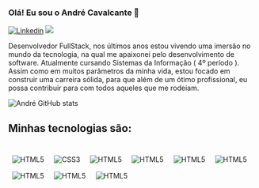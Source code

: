 ### Olá! Eu sou o André Cavalcante 👋


[![Linkedin](https://img.shields.io/badge/LinkedIn-0077B5?style=for-the-badge&logo=linkedin&logoColor=white)](https://www.linkedin.com/in/andr%C3%A9-luiz-cavalcante/)
<a href = "mailto:andrzcavalcante@gmail.com"><img src="https://img.shields.io/badge/-Gmail-%23333?style=for-the-badge&logo=gmail&logoColor=white" target="_blank"></a>


Desenvolvedor FullStack, nos últimos anos estou vivendo uma imersão no mundo da tecnologia, na
qual me apaixonei pelo desenvolvimento de software. Atualmente cursando Sistemas da Informação
( 4º período ). Assim como em muitos parâmetros da minha vida, estou focado em construir uma carreira sólida, para que além de um ótimo profissional, eu possa contribuir para com todos aqueles que me rodeiam.


![André GitHub stats](https://github-readme-stats.vercel.app/api?username=andrzcavalcante&show_icons=true&theme=dracula)


## Minhas tecnologias são:

<div style="display:inline-block"><br/>
    <img style="padding:0.5rem" align="center" alt="HTML5" src="https://img.shields.io/badge/HTML5-E34F26?style=for-the-badge&logo=html5&logoColor=white"/>
    <img style="padding:0.5rem" align="center" alt="CSS3" src="https://img.shields.io/badge/CSS3-1572B6?style=for-the-badge&logo=css3&logoColor=white"/>
    <img style="padding:0.5rem" align="center" alt="HTML5" src="https://img.shields.io/badge/JavaScript-F7DF1E?style=for-the-badge&logo=javascript&logoColor=black"/>
    <img style="padding:0.5rem" align="center" alt="HTML5" src="https://img.shields.io/badge/TypeScript-007ACC?style=for-the-badge&logo=typescript&logoColor=white"/>
    <img style="padding:0.5rem" align="center" alt="HTML5" src="https://img.shields.io/badge/React-20232A?style=for-the-badge&logo=react&logoColor=61DAFB"/>
    <img style="padding:0.5rem" align="center" alt="HTML5" src="https://img.shields.io/badge/Node.js-43853D?style=for-the-badge&logo=node.js&logoColor=white"/>
    <img style="padding:0.5rem" align="center" alt="HTML5" src="https://img.shields.io/badge/PostgreSQL-316192?style=for-the-badge&logo=postgresql&logoColor=white"/>
    <img style="padding:0.5rem" align="center" alt="HTML5" src="https://img.shields.io/badge/Python-14354C?style=for-the-badge&logo=python&logoColor=white"/>
    <img style="padding:0.5rem" align="center" alt="HTML5" src="https://img.shields.io/badge/Django-092E20?style=for-the-badge&logo=django&logoColor=white"/>
</div>
